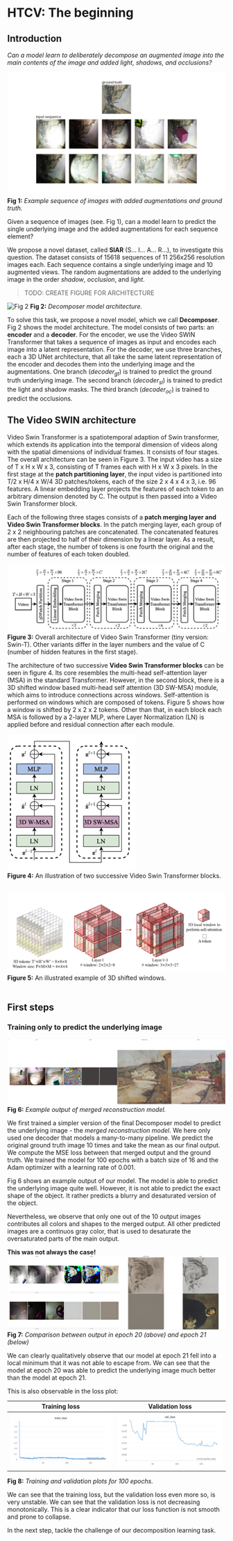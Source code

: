 # HTCV: The beginning

## Introduction

*Can a model learn to deliberately decompose an augmented image into the main contents of the image and added light, shadows, and occlusions?*

![Fig 1](figures/Example_Sequence.png)
**Fig 1:** *Example sequence of images with added augmentations and ground truth.*

Given a sequence of images (see. Fig 1), can a model learn to predict the single underlying image and the added augmentations for each sequence element?

We propose a novel dataset, called **SIAR** (S... I... A... R...), to investigate this question.
The dataset consists of 15618 sequences of 11 256x256 resolution images each.
Each sequence contains a single underlying image and 10 augmented views.
The random augmentations are added to the underlying image in the order *shadow*, *occlusion*, and *light*.

> TODO: CREATE FIGURE FOR ARCHITECTURE

![Fig 2](figures/Decomposer.png)
**Fig 2:** *Decomposer model architecture.*

To solve this task, we propose a novel model, which we call **Decomposer**.
Fig 2 shows the model architecture.
The model consists of two parts: an **encoder** and a **decoder**.
For the encoder, we use the Video SWIN Transformer that takes a sequence of images as input and encodes each image into a latent representation.
For the decoder, we use three branches, each a 3D UNet architecture, that all take the same latent representation of the encoder and decodes them into the underlying image and the augmentations.
One branch ($decoder_{gt}$) is trained to predict the ground truth underlying image.
The second branch ($decoder_{sl}$) is trained to predict the light and shadow masks.
The third branch ($decoder_{oc}$) is trained to predict the occlusions.

## The Video SWIN architecture
Video Swin Transformer is a spatiotemporal adaption of Swin transformer, which extends its application into the temporal dimension of videos along with the spatial dimensions of individual frames. It consists of four stages. The overall architecture can be seen in Figure 3. The input video has a size of T x H x W x 3, consisting of T frames each with H x W x 3 pixels. In the first stage at the **patch partitioning layer**, the input video is partitioned into T/2 x H/4 x W/4 3D patches/tokens, each of the size 2 x 4 x 4 x 3, i.e. 96 features. A linear embedding layer projects the features of each token to an arbitrary dimension denoted by C. The output is then passed into a Video Swin Transformer block. 

Each of the following three stages consists of a **patch merging layer and Video Swin Transformer blocks**. In the patch merging layer, each group of 2 x 2 neighbouring patches are concatenated. The concatenated features are then projected to half of their dimension by a linear layer. As a result, after each stage, the number of tokens is one fourth the original and the number of features of each token doubled. 

![Fig. 3](figures/1-The_Beginning/video_swin.png)
**Figure 3:** Overall architecture of Video Swin Transformer (tiny version: Swin-T). Other variants differ in the layer numbers and the value of C (number of hidden features in the first stage).

The architecture of two successive **Video Swin Transformer blocks** can be seen in figure 4. Its core resembles the multi-head self-attention layer (MSA) in the standard Transformer. However, in the second block, there is a 3D shifted window based multi-head self attention (3D SW-MSA) module, which aims to introduce connections across windows. Self-attention is performed on windows which are composed of tokens. Figure 5 shows how a window is shifted by 2 x 2 x 2 tokens. Other than that, in each block each MSA is followed by a 2-layer MLP, where Layer Normalization (LN) is applied before and residual connection after each module.

![Fig. 4](figures/1-The_Beginning/vst_blocks.png)\
**Figure 4:** An illustration of two successive Video Swin Transformer blocks.
<br/><br/>

![Fig. 5](figures/1-The_Beginning/sw_msa.png)\
**Figure 5:** An illustrated example of 3D shifted windows.
<br/><br/>

## First steps

### Training only to predict the underlying image

![Fig 6](figures/1-The_Beginning/mergerd_gt_model.png)
**Fig 6:** *Example output of merged reconstruction model.*

We first trained a simpler version of the final Decomposer model to predict the underlying image - the *merged reconstruction model*. We here only used one decoder that models a many-to-many pipeline. We predict the original ground truth image 10 times and take the mean as our final output. We compute the MSE loss between that merged output and the ground truth.
We trained the model for 100 epochs with a batch size of 16 and the Adam optimizer with a learning rate of 0.001.

Fig 6 shows an example output of our model. The model is able to predict the underlying image quite well. However, it is not able to predict the exact shape of the object. It rather predicts a blurry and desaturated version of the object.

Nevertheless, we observe that only one out of the 10 output images contributes all colors and shapes to the merged output. All other predicted images are a continuos gray color, that is used to desaturate the oversaturated parts of the main output.

**This was not always the case!**
![Fig 7](figures/1-The_Beginning/epoch20_vs_epoch21.png)
**Fig 7:** *Comparison between output in epoch 20 (above) and epoch 21 (below)*

We can clearly qualitatively observe that our model at epoch 21 fell into a local minimum that it was not able to escape from. We can see that the model at epoch 20 was able to predict the underlying image much better than the model at epoch 21.

This is also observable in the loss plot:

Training loss              |  Validation loss
:-------------------------:|:-------------------------:
![](figures/1-The_Beginning/train_loss.png)  |  ![](figures/1-The_Beginning/val_loss.png)

**Fig 8:** *Training and validation plots for 100 epochs.*

We can see that the training loss, but the validation loss even more so, is very unstable. We can see that the validation loss is not decreasing monotonically. This is a clear indicator that our loss function is not smooth and prone to collapse.

In the next step, tackle the challenge of our decomposition learning task.